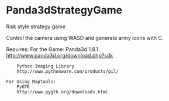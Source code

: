 Panda3dStrategyGame
============

Risk style strategy game

Control the camera using WASD and generate army icons with C.

Requires:
	For the Game:
		Panda3d 1.8.1
		http://www.panda3d.org/download.php?sdk

		Python Imaging Library
		http://www.pythonware.com/products/pil/

	For Using Maptools:
		PyGTK
		http://www.pygtk.org/downloads.html
